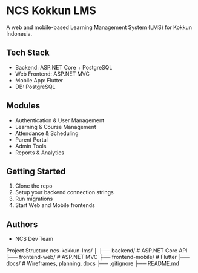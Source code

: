 # NCS Kokkun LMS

A web and mobile-based Learning Management System (LMS) for Kokkun Indonesia.

## Tech Stack
- Backend: ASP.NET Core + PostgreSQL
- Web Frontend: ASP.NET MVC
- Mobile App: Flutter
- DB: PostgreSQL

## Modules
- Authentication & User Management
- Learning & Course Management
- Attendance & Scheduling
- Parent Portal
- Admin Tools
- Reports & Analytics

## Getting Started
1. Clone the repo
2. Setup your backend connection strings
3. Run migrations
4. Start Web and Mobile frontends

## Authors
- NCS Dev Team

Project Structure
ncs-kokkun-lms/
│
├── backend/              # ASP.NET Core API
├── frontend-web/         # ASP.NET MVC
├── frontend-mobile/      # Flutter
├── docs/                 # Wireframes, planning, docs
├── .gitignore
├── README.md
